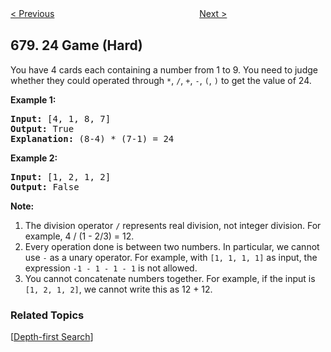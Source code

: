 <!--|This file generated by command(leetcode description); DO NOT EDIT.    |-->
<!--+----------------------------------------------------------------------+-->
<!--|@author    openset <openset.wang@gmail.com>                           |-->
<!--|@link      https://github.com/openset                                 |-->
<!--|@home      https://github.com/openset/leetcode                        |-->
<!--+----------------------------------------------------------------------+-->

[< Previous](https://github.com/openset/leetcode/tree/master/problems/valid-parenthesis-string "Valid Parenthesis String")
　　　　　　　　　　　　　　　　
[Next >](https://github.com/openset/leetcode/tree/master/problems/valid-palindrome-ii "Valid Palindrome II")

## 679. 24 Game (Hard)

<p>
You have 4 cards each containing a number from 1 to 9.  You need to judge whether they could operated through <code>*</code>, <code>/</code>, <code>+</code>, <code>-</code>, <code>(</code>, <code>)</code> to get the value of 24.
</p>

<p><b>Example 1:</b><br />
<pre>
<b>Input:</b> [4, 1, 8, 7]
<b>Output:</b> True
<b>Explanation:</b> (8-4) * (7-1) = 24
</pre>
</p>

<p><b>Example 2:</b><br />
<pre>
<b>Input:</b> [1, 2, 1, 2]
<b>Output:</b> False
</pre>
</p>

<p><b>Note:</b><br>
<ol>
<li>The division operator <code>/</code> represents real division, not integer division.  For example, 4 / (1 - 2/3) = 12.</li>
<li>Every operation done is between two numbers.  In particular, we cannot use <code>-</code> as a unary operator.  For example, with <code>[1, 1, 1, 1]</code> as input, the expression <code>-1 - 1 - 1 - 1</code> is not allowed.</li>
<li>You cannot concatenate numbers together.  For example, if the input is <code>[1, 2, 1, 2]</code>, we cannot write this as 12 + 12.</li>
</ol>
</p>
</p>

### Related Topics
  [[Depth-first Search](https://github.com/openset/leetcode/tree/master/tag/depth-first-search/README.md)]
